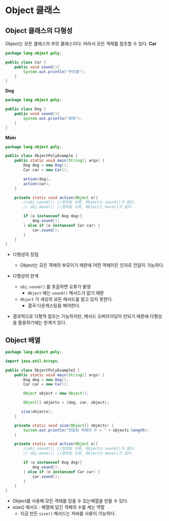 # Object 클래스

## Object 클래스의 다형성
Object는 모든 클래스의 부모 클래스이다. 따라서 모든 객체를 참조할 수 있다.
**Car**
```java
package lang.object.poly;

public class Car {
    public void sound(){
        System.out.println("부르릉");
    }
}
```
**Dog**
```java
package lang.object.poly;

public class Dog {
    public void sound(){
        System.out.println("멍멍");
    }
}
```
**Main**
```java
package lang.object.poly;

public class ObjectPolyExample {
    public static void main(String[] args) {
        Dog dog = new Dog();
        Car car = new Car();

        action(dog);
        action(car);
    }

    private static void action(Object o){
        //obj.sound(); //컴파일 오류, Object는 sound()가 없다.
        // obj.move(); //컴파일 오류, Object는 move()가 없다.

        if (o instanceof Dog dog){
            dog.sound();
        } else if (o instanceof Car car) {
            car.sound();
        }
    }
}
```
- 다형성의 장점
	- Object는 모든 객체의 부모이기 때문에 어떤 객체이든 인자로 전달이 가능하다.

- 다형성의 한계
	-  `obj.sound()` 를 호출하면 오류가 발생
		-  `Object` 에는 `sound()` 메서드가 없기 때문
	- `Object` 가 세상의 모든 메서드를 알고 있지 못한다.
		- 결국 다운캐스팅을 해야한다.

- 결과적으로 다형적 참조는 가능하지만, 메서드 오버라이딩이 안되기 때문에 다형성을 활용하기에는 한계가 있다.

## Object 배열
```java
package lang.object.poly;

import java.util.Arrays;

public class ObjectPolyExample2 {
    public static void main(String[] args) {
        Dog dog = new Dog();
        Car car = new Car();

        Object object = new Object();

        Object[] objects = {dog, car, object};

       size(objects);
    }

    private static void size(Object[] objects) {
        System.out.println("전달된 객체의 수 = " + objects.length);
    }

    private static void action(Object o){
        //obj.sound(); //컴파일 오류, Object는 sound()가 없다.
        // obj.move(); //컴파일 오류, Object는 move()가 없다.

        if (o instanceof Dog dog){
            dog.sound();
        } else if (o instanceof Car car) {
            car.sound();
        }
    }
}
```
- Object를 사용해 모든 객체를 담을 수 있는배열을 만들 수 있다.
- size() 메서드 : 배열에 담긴 객체의 수를 세는 역할
	- 지금 만든 `size()` 메서드는 자바를 사용이 가능하다.


